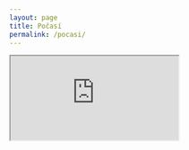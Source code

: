 ```yaml
---
layout: page
title: Počasí
permalink: /pocasi/
---
```

<iframe src="https://svojse.tmep.cz/index.php/">
</iframe>
